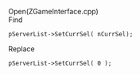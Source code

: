 Open(ZGameInterface.cpp) <br>
Find <br>

    pServerList->SetCurrSel( nCurrSel);

Replace <br>

    pServerList->SetCurrSel( 0 );
